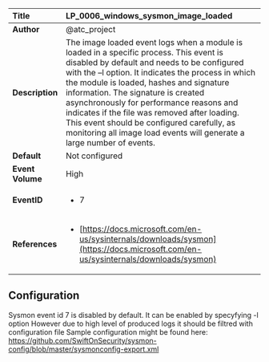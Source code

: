 | Title            | LP_0006_windows_sysmon_image_loaded                                                                     |
|:-----------------|:--------------------------------------------------------------------------------|
| **Author**       | @atc_project                                                                      |
| **Description**  | The image loaded event logs when a module is loaded in a specific process.  This event is disabled by default and needs to be configured with the –l option.  It indicates the process in which the module is loaded, hashes and signature information.  The signature is created asynchronously for performance reasons and indicates if the file was removed after loading.  This event should be configured carefully, as monitoring all image load events will generate a large number of events.                                                               |
| **Default**      | Not configured                                                                   |
| **Event Volume** | High                                                                    |
| **EventID**      | <ul><li>7</li></ul>         |
| **References**   | <ul><li>[https://docs.microsoft.com/en-us/sysinternals/downloads/sysmon](https://docs.microsoft.com/en-us/sysinternals/downloads/sysmon)</li></ul> |



## Configuration

Sysmon event id 7 is disabled by default. 
It can be enabled by specyfying -l option
However due to high level of produced logs it should be filtred with configuration file
Sample configuration might be found here: https://github.com/SwiftOnSecurity/sysmon-config/blob/master/sysmonconfig-export.xml

